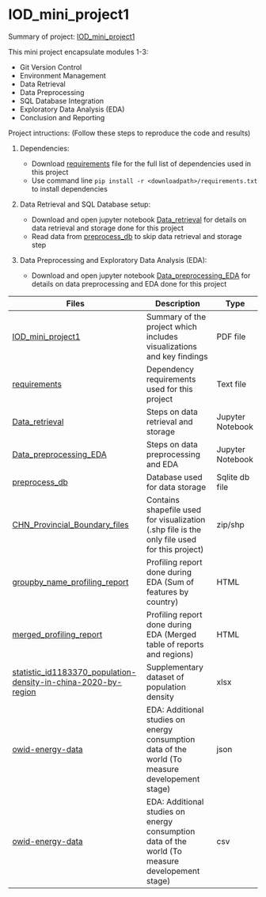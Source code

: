 # IOD_mini_project1
Summary of project: [IOD_mini_project1](IOD_mini_project1.pdf)

This mini project encapsulate modules 1-3:
   - Git Version Control
   - Environment Management
   - Data Retrieval
   - Data Preprocessing
   - SQL Database Integration
   - Exploratory Data Analysis (EDA)
   - Conclusion and Reporting

Project intructions: (Follow these steps to reproduce the code and results)

1. Dependencies:
   - Download [requirements](requirements.txt) file for the full list of dependencies used in this project
   - Use command line `pip install -r <downloadpath>/requirements.txt` to install dependencies

2. Data Retrieval and SQL Database setup:
   - Download and open jupyter notebook [Data_retrieval](Data_retrieval.ipynb) for details on data retrieval and storage done for this project
   - Read data from [preprocess_db](preprocess_db.sqlite) to skip data retrieval and storage step
   
3. Data Preprocessing and Exploratory Data Analysis (EDA):
   - Download and open jupyter notebook [Data_preprocessing_EDA](Data_preprocessing_EDA.ipynb) for details on data preprocessing and EDA done for this project

| Files         | Description   | Type |
| ------------- | ------------- | ------------- |
| [IOD_mini_project1](IOD_mini_project1.pdf) | Summary of the project which includes visualizations and key findings | PDF file |
| [requirements](requirements.txt) | Dependency requirements used for this project | Text file |
| [Data_retrieval](Data_retrieval.ipynb) | Steps on data retrieval and storage | Jupyter Notebook |
| [Data_preprocessing_EDA](Data_preprocessing_EDA.ipynb) | Steps on data preprocessing and EDA | Jupyter Notebook |
| [preprocess_db](preprocess_db.sqlite) | Database used for data storage | Sqlite db file |
| [CHN_Provincial_Boundary_files](CHN_Provincial_Boundary_files.zip) | Contains shapefile used for visualization (.shp file is the only file used for this project) | zip/shp |
| [groupby_name_profiling_report](groupby_name_profiling_report.html) | Profiling report done during EDA (Sum of features by country) | HTML |
| [merged_profiling_report](merged_profiling_report.html) | Profiling report done during EDA (Merged table of reports and regions) | HTML |
| [statistic_id1183370_population-density-in-china-2020-by-region](statistic_id1183370_population-density-in-china-2020-by-region.xlsx) | Supplementary dataset of population density | xlsx |
| [owid-energy-data](owid-energy-data.json) | EDA: Additional studies on energy consumption data of the world (To measure developement stage) | json |
| [owid-energy-data](owid-energy-data.csv) | EDA: Additional studies on energy consumption data of the world (To measure developement stage) | csv |
